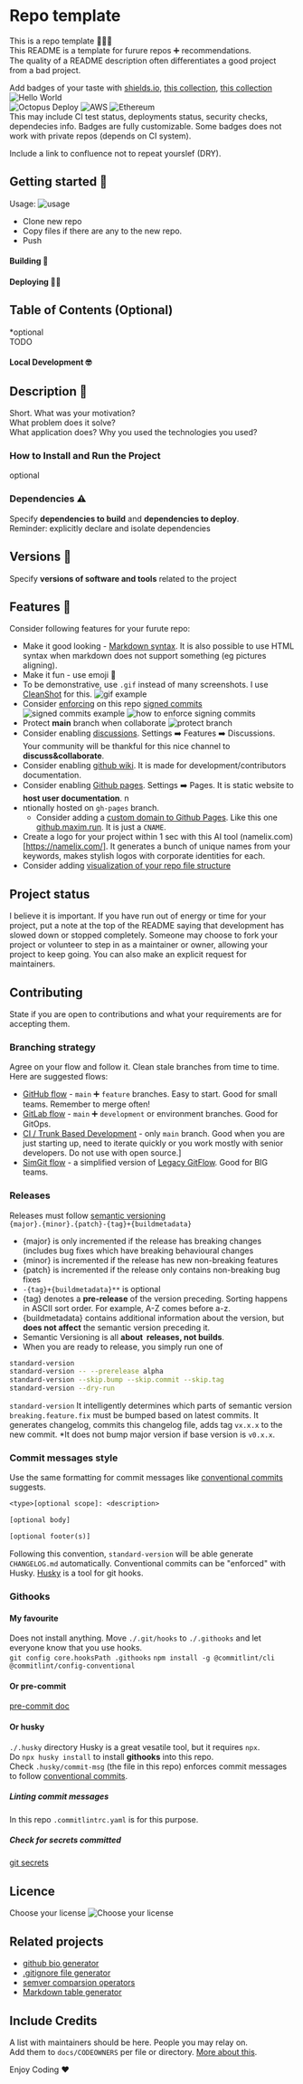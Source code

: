 # Repo template
This is a repo template 👨🏼‍🔬  
This README is a template for furure repos ➕ recommendations.  
The quality of a README description often differentiates a good project from a bad project.  

Add badges of your taste with [shields.io](https://shields.io/), [this collection](https://github.com/Ileriayo/markdown-badges), [this collection](https://ileriayo.github.io/markdown-badges/)  
![Hello World](https://img.shields.io/youtube/channel/subscribers/UCaBfu5WbxH97cJ38_KrSCfA?style=social)  
![Octopus Deploy](https://img.shields.io/badge/octopus%20deploy-0D80D8?style=for-the-badge&logo=octopusdeploy&logoColor=white)
![AWS](https://img.shields.io/badge/AWS-%23FF9900.svg?style=for-the-badge&logo=amazon-aws&logoColor=white)
![Ethereum](https://img.shields.io/badge/Ethereum-3C3C3D?style=for-the-badge&logo=Ethereum&logoColor=white)  
This may include CI test status, deployments status, security checks, dependecies info. Badges are fully customizable. Some badges does not work with private repos (depends on CI system).


Include a link to confluence not  to repeat yourslef (DRY).

## Getting started 🚀 
Usage:
![usage](https://public-bk-for-pics.s3.ca-central-1.amazonaws.com/git-template/CleanShot+2022-06-09+at+17.14.30.jpg)    
- Clone new repo  
- Copy files if there are any to the new repo.
- Push

#### Building 🧱

#### Deploying 🏋🏼

## Table of Contents (Optional)
*optional  
TODO

#### Local Development  🤓

## Description 🤝
Short. 
What was your motivation?  
What problem does it solve?  
What application does?
Why you used the technologies you used?


### How to Install and Run the Project
optional

### Dependencies  ⚠️
Specify **dependencies to build** and **dependencies to deploy**.  
Reminder: explicitly declare and isolate dependencies

## Versions 🧪
Specify **versions of software and tools** related to the project

## Features 🏓
Consider following features for your furute repo:
- Make it good looking - [Markdown syntax](https://www.markdownguide.org/basic-syntax/). It is also possible to use HTML syntax when markdown does not support something (eg pictures aligning).
- Make it fun - use emoji 🥁
- To be demonstrative, use `.gif` instead of many screenshots. I use [CleanShot](https://cleanshot.com/) for this.
![gif example](https://public-bk-for-pics.s3.ca-central-1.amazonaws.com/git-template/CleanShot+2022-06-09+at+18.29.59.gif)
- Consider [enforcing](https://docs.github.com/en/repositories/configuring-branches-and-merges-in-your-repository/defining-the-mergeability-of-pull-requests/about-protected-branches#require-signed-commits) on this repo [signed commits](https://docs.github.com/en/authentication/managing-commit-signature-verification/about-commit-signature-verification)
![signed commits example](https://public-bk-for-pics.s3.ca-central-1.amazonaws.com/git-template/CleanShot+2022-06-09+at+17.39.02.jpg)
![how to enforce signing commits](https://public-bk-for-pics.s3.ca-central-1.amazonaws.com/git-template/CleanShot+2022-06-09+at+17.45.41.jpg)
- Protect **main** branch when collaborate
![protect branch](https://public-bk-for-pics.s3.ca-central-1.amazonaws.com/git-template/CleanShot+2022-06-09+at+17.49.55.jpg)
- Consider enabling [discussions](https://docs.github.com/en/discussions). Settings ➡️ Features ➡️ Discussions. Your community will be thankful for this nice channel to **discuss&collaborate**.
- Consider enabling [github wiki](https://docs.github.com/en/communities/documenting-your-project-with-wikis/about-wikis). It is made for development/contributors documentation. 
- Consider enabling [Github pages](https://pages.github.com/). Settings ➡️ Pages.  It is static website to **host user documentation**. n
- ntionally hosted on `gh-pages` branch.
    - Consider adding a [custom domain to Github Pages](https://docs.github.com/en/pages/configuring-a-custom-domain-for-your-github-pages-site/managing-a-custom-domain-for-your-github-pages-site#configuring-a-subdomain). Like this one [github.maxim.run](http://github.maxim.run/). It is just a `CNAME`.
- Create a logo for your project within 1 sec with this AI tool (namelix.com)[https://namelix.com/]. It generates a bunch of unique names from your keywords, makes stylish logos with corporate identities for each.
- Consider adding [visualization of your repo file structure](https://githubnext.com/projects/repo-visualization/)

## Project status
I believe it is important.
If you have run out of energy or time for your project, put a note at the top of the README saying that development has slowed down or stopped completely. Someone may choose to fork your project or volunteer to step in as a maintainer or owner, allowing your project to keep going. You can also make an explicit request for maintainers.


## Contributing
State if you are open to contributions and what your requirements are for accepting them.
### Branching strategy
Agree on your flow and follow it. Clean stale branches from time to time.  
Here are suggested flows:
- [GitHub flow](https://docs.github.com/en/get-started/quickstart/github-flow) - `main` ➕ `feature` branches. Easy to start. Good for small teams. Remember to merge often!
- [GitLab flow](https://docs.gitlab.com/ee/topics/gitlab_flow.html) - `main` ➕ `development` or environment branches. Good for GitOps.
- [CI / Trunk Based Development](https://www.youtube.com/watch?v=v4Ijkq6Myfc) - only `main` branch. Good when you are just starting up, need to iterate quickly or you work mostly with senior developers. Do not use with open source.]
- [SimGit flow](https://levelup.gitconnected.com/better-git-branching-strategy-multi-apps-monorepos-and-multiple-teams-in-focus-cd17b56962f2) - a simplified version of [Legacy GitFlow](https://www.atlassian.com/git/tutorials/comparing-workflows/gitflow-workflow). Good for BIG teams.  

### Releases
Releases must follow [semantic versioning](https://semver.org/lang/uk/)  
`{major}.{minor}.{patch}-{tag}+{buildmetadata}`
-   {major} is only incremented if the release has breaking changes (includes bug fixes which have breaking behavioural changes
-   {minor} is incremented if the release has new non-breaking features
-   {patch} is incremented if the release only contains non-breaking bug fixes
- `-{tag}+{buildmetadata}**` is optional
-   {tag} denotes a **pre-release** of the version preceding. Sorting happens in ASCII sort order. For example, A-Z comes before a-z.
-   {buildmetadata} contains additional information about the version, but **does not affect** the semantic version preceding it.
- Semantic Versioning is all **about  releases, not builds**.
- When you are ready to release, you simply run one of 
```bash
standard-version 
standard-version -- --prerelease alpha
standard-version --skip.bump --skip.commit --skip.tag
standard-version --dry-run 
```
`standard-version`  It intelligently determines which parts of semantic version `breaking.feature.fix` must be bumped based on latest commits. It generates changelog, commits this changelog file, adds tag `vx.x.x` to the new commit.
*It does not bump major version if base version is `v0.x.x`.  



### Commit messages style
Use the same formatting for commit messages like [conventional commits](https://www.conventionalcommits.org/) suggests. 
```txt
<type>[optional scope]: <description>

[optional body]

[optional footer(s)]
```
Following this convention, `standard-version` will be able generate `CHANGELOG.md`  automatically.
Conventional commits can be "enforced" with Husky. [Husky](https://typicode.github.io/husky/#/) is a tool for git hooks.

### Githooks
#### My favourite 
Does not install anything. Move `./.git/hooks` to `./.githooks` and let everyone know that you use hooks.  
`git config core.hooksPath .githooks`
`npm install -g @commitlint/cli @commitlint/config-conventional`


#### Or pre-commit
[pre-commit doc](https://pre-commit.com/)

#### Or husky 
`./.husky` directory
Husky is a great vesatile tool, but it requires `npx`.  
Do `npx husky install` to install **githooks** into this repo.  
Check `.husky/commit-msg` (the file in this repo) enforces commit messages to follow [conventional commits](https://www.conventionalcommits.org/en/v1.0.0/).  

##### Linting commit messages
In this repo `.commitlintrc.yaml` is for this purpose.

##### Check for secrets committed
[git secrets](https://github.com/awslabs/git-secrets)



## Licence
Choose your license
![Choose your license](https://public-bk-for-pics.s3.ca-central-1.amazonaws.com/git-template/CleanShot+2022-06-09+at+19.31.21.gif)

## Related projects
- [github bio generator](https://rahuldkjain.github.io/gh-profile-readme-generator/)
- [.gitignore file generator](https://www.toptal.com/developers/gitignore/)
- [semver comparsion operators](https://github.com/Masterminds/semver)
- [Markdown table generator](https://www.tablesgenerator.com/markdown_tables)

## Include Credits
A list with maintainers should be here. People you may relay on.  
Add them to `docs/CODEOWNERS` per file or directory. [More about this](https://docs.github.com/en/repositories/managing-your-repositorys-settings-and-features/customizing-your-repository/about-code-owners).


Enjoy Coding ❤
